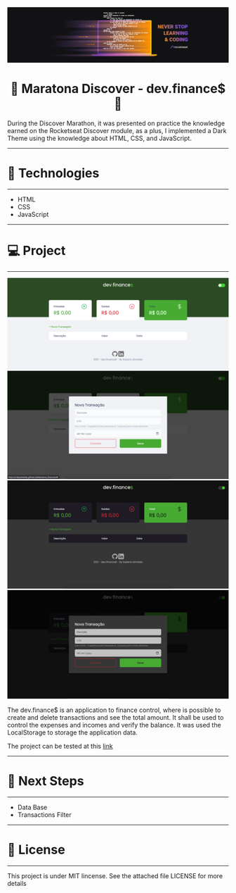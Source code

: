 <div align="center">
  <img src="./assets/Readme/neverstoplearningHeader.png" alt="Header Maratona Discover"/>
</div>

<div>
    <h1 align="center">👾 Maratona Discover - dev.finance$ 👾</h1>
    <p>During the Discover Marathon, it was presented on practice the knowledge earned on the Rocketseat Discover module, as a plus, I implemented a Dark Theme using the knowledge about HTML, CSS, and JavaScript.</p>
</div>
<hr>

<h1>🚀 Technologies</h1>
<hr>
<p>

  * HTML
  * CSS
  * JavaScript

</p>
<hr>

<h1>💻 Project</h1>
<hr>

<div align="center">
  <img src="./assets/Readme/Screen Shot 2021-02-15 at 19.13.50.png"/>
  <img src="./assets/Readme/Screen Shot 2021-02-15 at 19.14.05.png"/>
  <img src="./assets/Readme/Screen Shot 2021-02-15 at 19.14.22.png"/>
  <img src="./assets/Readme/Screen Shot 2021-02-15 at 19.14.33.png"/>
</div>

<p>The dev.finance$ is an application to finance control, where is possible to create and delete transactions and see the total amount. It shall be used to control the expenses and incomes and verify the balance. It was used the LocalStorage to storage the application data.</p>
<p>The project can be tested at this <a href="https://rubpalmeida.github.io/Maratona_Discover/" target="_blank">link</a></p>

<hr>

<h1>🚧 Next Steps</h1>
<hr>

  * Data Base
  * Transactions Filter

<hr>


<h1>📝 License</h1>
<hr>
<p>This project is under MIT lincense. See the attached file LICENSE for more details</p>







